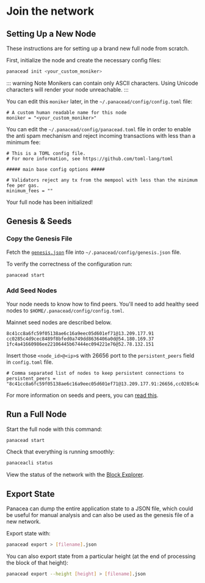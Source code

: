 # Join the network‌

## Setting Up a New Node

These instructions are for setting up a brand new full node from scratch.

First, initialize the node and create the necessary config files:

```bash
panacead init <your_custom_moniker>
```

::: warning Note Monikers can contain only ASCII characters. Using Unicode characters will render your node unreachable. :::

You can edit this `moniker` later, in the `~/.panacead/config/config.toml` file:

```text
# A custom human readable name for this node
moniker = "<your_custom_moniker>"
```

You can edit the `~/.panacead/config/panacead.toml` file in order to enable the anti spam mechanism and reject incoming transactions with less than a minimum fee:

```text
# This is a TOML config file.
# For more information, see https://github.com/toml-lang/toml

##### main base config options #####

# Validators reject any tx from the mempool with less than the minimum fee per gas.
minimum_fees = ""
```

Your full node has been initialized!

## Genesis & Seeds

### Copy the Genesis File

Fetch the [`genesis.json`](https://github.com/medibloc/panacea-launch/blob/master/genesis.json) file into `~/.panacead/config/genesis.json`  file.

To verify the correctness of the configuration run:

```bash
panacead start
```

### Add Seed Nodes

Your node needs to know how to find peers. You'll need to add healthy seed nodes to `$HOME/.panacead/config/config.toml`. 

Mainnet seed nodes are described below.

```text
8c41cc8a6fc59f05138ae6c16a9eec05d601ef71@13.209.177.91
cc0285c4d9cec8489f8bfed0a749dd8636406a0d@54.180.169.37
1fc4a41660986ee22106445b67444ec094221e76@52.78.132.151
```

Insert those `<node_id>@<ip>`s with 26656 port to the `persistent_peers` field in `config.toml` file.

```text
# Comma separated list of nodes to keep persistent connections to
persistent_peers = "8c41cc8a6fc59f05138ae6c16a9eec05d601ef71@13.209.177.91:26656,cc0285c4d9cec8489f8bfed0a749dd8636406a0d@54.180.169.37:26656,1fc4a41660986ee22106445b67444ec094221e76@52.78.132.151:26656"
```

For more information on seeds and peers, you can [read this](https://github.com/tendermint/tendermint/blob/develop/docs/tendermint-core/using-tendermint.md#peers).

## Run a Full Node

Start the full node with this command:

```bash
panacead start
```

Check that everything is running smoothly:

```bash
panaceacli status
```

View the status of the network with the [Block Explorer](https://explorer.medibloc.org).

## Export State

Panacea can dump the entire application state to a JSON file, which could be useful for manual analysis and can also be used as the genesis file of a new network.

Export state with:

```bash
panacead export > [filename].json
```

You can also export state from a particular height \(at the end of processing the block of that height\):

```bash
panacead export --height [height] > [filename].json
```

